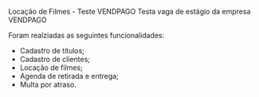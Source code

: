 Locação de Filmes - Teste VENDPAGO
Testa vaga de estágio da empresa VENDPAGO

Foram realziadas as seguintes funcionalidades:
* Cadastro de títulos;
* Cadastro de clientes;
* Locação de filmes;
* Agenda de retirada e entrega;
* Multa por atraso.

